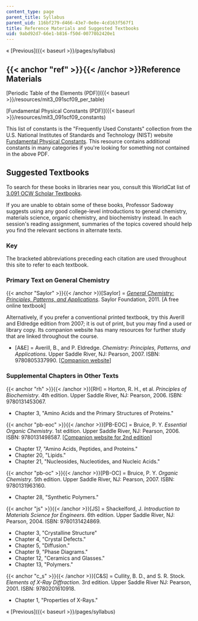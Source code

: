 ```yaml
---
content_type: page
parent_title: Syllabus
parent_uid: 116bf279-d466-43e7-0e0e-4cd163f567f1
title: Reference Materials and Suggested Textbooks
uid: 9abd92d7-66e1-b816-f50d-00770b2420e1
---
```


« [Previous]({{< baseurl >}}/pages/syllabus)

{{< anchor "ref" >}}{{< /anchor >}}Reference Materials
------------------------------------------------------

[Periodic Table of the Elements (PDF)]({{< baseurl >}}/resources/mit3_091scf09_per_table)

[Fundamental Physical Constants (PDF)]({{< baseurl >}}/resources/mit3_091scf09_constants)

This list of constants is the "Frequently Used Constants" collection from the U.S. National Institutes of Standards and Technology (NIST) website [Fundamental Physical Constants](http://physics.nist.gov/cuu/Constants/). This resource contains additional constants in many categories if you're looking for something not contained in the above PDF.

Suggested Textbooks
-------------------

To search for these books in libraries near you, consult this WorldCat list of [3.091 OCW Scholar Textbooks](http://mit.worldcat.org/profiles/cjnewton/lists/2068229).

If you are unable to obtain some of these books, Professor Sadoway suggests using any good college-level introductions to general chemistry, materials science, organic chemistry, and biochemistry instead. In each session's reading assignment, summaries of the topics covered should help you find the relevant sections in alternate texts.

### Key

The bracketed abbreviations preceding each citation are used throughout this site to refer to each textbook.

### Primary Text on General Chemistry

{{< anchor "Saylor" >}}{{< /anchor >}}\[Saylor\] = [_General_ _Chemistry: Principles, Patterns, and Applications_](https://saylordotorg.github.io/text_general-chemistry-principles-patterns-and-applications-v1.0/index.html). Saylor Foundation, 2011. \[A free online textbook\]

Alternatively, if you prefer a conventional printed textbook, try this Averill and Eldredge edition from 2007; it is out of print, but you may find a used or library copy. Its companion website has many resources for further study that are linked throughout the course.

*   \[A&E\] = Averill, B., and P. Eldredge. _Chemistry: Principles, Patterns, and Applications_. Upper Saddle River, NJ: Pearson, 2007. ISBN: 9780805337990. \[[Companion website](http://www.pearsonhighered.com/educator/product/Companion-Website-Chemistry-Principles-Patterns-and-Applications-Student-Access-Kit-MasteringGeneralChemistry/9780805381764.page)\]

### Supplemental Chapters in Other Texts

{{< anchor "rh" >}}{{< /anchor >}}\[RH\] = Horton, R. H., et al. _Principles of Biochemistry_. 4th edition. Upper Saddle River, NJ: Pearson, 2006. ISBN: 9780131453067.

*   Chapter 3, "Amino Acids and the Primary Structures of Proteins."

{{< anchor "pb-eoc" >}}{{< /anchor >}}\[PB-EOC\] = Bruice, P. Y. _Essential Organic Chemistry_. 1st edition. Upper Saddle River, NJ: Pearson, 2006. ISBN: 9780131498587. \[[Companion website for 2nd edition](http://wps.prenhall.com/esm_bruice_essentials_2/110/28209/7221752.cw/index.html)\]

*   Chapter 17, "Amino Acids, Peptides, and Proteins."
*   Chapter 20, "Lipids."
*   Chapter 21, "Nucleosides, Nucleotides, and Nucleic Acids."

{{< anchor "pb-oc" >}}{{< /anchor >}}\[PB-OC\] = Bruice, P. Y. _Organic Chemistry_. 5th edition. Upper Saddle River, NJ: Pearson, 2007. ISBN: 9780131963160.

*   Chapter 28, "Synthetic Polymers."

{{< anchor "js" >}}{{< /anchor >}}\[JS\] = Shackelford, J. _Introduction to Materials Science for Engineers_. 6th edition. Upper Saddle River, NJ: Pearson, 2004. ISBN: 9780131424869.

*   Chapter 3, "Crystalline Structure"
*   Chapter 4, "Crystal Defects."
*   Chapter 5, "Diffusion."
*   Chapter 9, "Phase Diagrams."
*   Chapter 12, "Ceramics and Glasses."
*   Chapter 13, "Polymers."

{{< anchor "c_s" >}}{{< /anchor >}}\[C&S\] = Cullity, B. D., and S. R. Stock. _Elements of X-Ray Diffraction_. 3rd edition. Upper Saddle River NJ: Pearson, 2001. ISBN: 9780201610918.

*   Chapter 1, "Properties of X-Rays."

« [Previous]({{< baseurl >}}/pages/syllabus)
